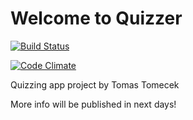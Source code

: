 # Welcome to Quizzer
[![Build Status](https://travis-ci.org/tomtomecek/quizzer.svg)](https://travis-ci.org/tomtomecek/quizzer)

[![Code Climate](https://codeclimate.com/github/tomtomecek/quizzer/badges/gpa.svg)](https://codeclimate.com/github/tomtomecek/quizzer)

Quizzing app project by Tomas Tomecek

More info will be published in next days!
